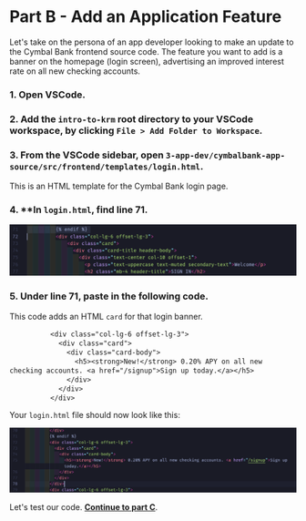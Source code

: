 
# Part B - Add an Application Feature 

Let's take on the persona of an app developer looking to make an update to the Cymbal Bank frontend source code. The feature you want to add is a banner on the homepage (login screen), advertising an improved interest rate on all new checking accounts.  

### 1. **Open VSCode**. 

### 2. **Add the `intro-to-krm` root directory to your VSCode workspace**, by clicking `File > Add Folder to Workspace`. 

### 3. **From the VSCode sidebar, open `3-app-dev/cymbalbank-app-source/src/frontend/templates/login.html`**. 

This is an HTML template for the Cymbal Bank login page. 

### 4. **In `login.html`, find line **71**.  

![screenshot](screenshots/vscode-login-before.png)

### 5. **Under line 71, paste in the following code.** 

This code adds an HTML `card` for that login banner. 

```
          <div class="col-lg-6 offset-lg-3">
            <div class="card">
              <div class="card-body">
                <h5><strong>New!</strong> 0.20% APY on all new checking accounts. <a href="/signup">Sign up today.</a></h5>
              </div>
            </div>
          </div>
```

Your `login.html` file should now look like this: 

![screenshot](screenshots/vscode-login-after.png)

Let's test our code. **[Continue to part C](partC-test.md)**.
